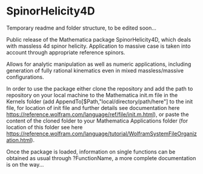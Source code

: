 # SpinorHelicity4D

Temporary readme and folder structure, to be edited soon...

Public release of the Mathematica package SpinorHelicity4D, which deals with massless 4d spinor helicity. Application to massive case is taken into account through appropriate reference spinors.

Allows for analytic manipulation as well as numeric applications, including generation of fully rational kinematics even in mixed massless/massive configurations.

In order to use the package either clone the repository and add the path to repository on your local machine to the Mathematica init.m file in the Kernels folder (add AppendTo[$Path,"local/directory/path/here"] to the init file, for location of init file and further details see documentation here https://reference.wolfram.com/language/ref/file/init.m.html), or paste the content of the cloned folder to your Mathematica Applications folder (for location of this folder see here https://reference.wolfram.com/language/tutorial/WolframSystemFileOrganization.html).

Once the package is loaded, information on single functions can be obtained as usual through ?FunctionName, a more complete documentation is on the way...
